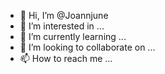 - 👋 Hi, I’m @Joannjune
- 👀 I’m interested in ...
- 🌱 I’m currently learning ...
- 💞️ I’m looking to collaborate on ...
- 📫 How to reach me ...

<!---
Joannjune/Joannjune is a ✨ special ✨ repository because its `README.md` (this file) appears on your GitHub profile.
You can click the Preview link to take a look at your changes.
--->
